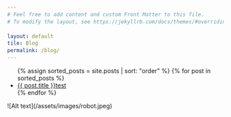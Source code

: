 ```yaml
---
# Feel free to add content and custom Front Matter to this file.
# To modify the layout, see https://jekyllrb.com/docs/themes/#overriding-theme-defaults

layout: default
tile: Blog
permalink: /blog/
---
```

<ul>
  {% assign sorted_posts = site.posts | sort: "order" %}
  {% for post in sorted_posts %}
    <li>
      <a href="{{ post.url }}">{{ post.title }}test</a>
    </li>
  {% endfor %}
</ul>
![Alt text](/assets/images/robot.jpeg)
